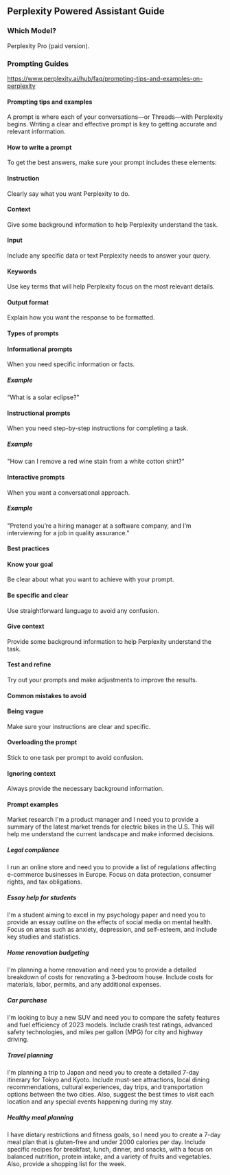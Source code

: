 ## Perplexity Powered Assistant Guide

### Which Model?

Perplexity Pro (paid version).

### Prompting Guides

https://www.perplexity.ai/hub/faq/prompting-tips-and-examples-on-perplexity

#### Prompting tips and examples
A prompt is where each of your conversations—or Threads—with Perplexity begins. Writing a clear and effective prompt is key to getting accurate and relevant information.

#### How to write a prompt
To get the best answers, make sure your prompt includes these elements:

#### Instruction
Clearly say what you want Perplexity to do.

#### Context
Give some background information to help Perplexity understand the task.

#### Input
Include any specific data or text Perplexity needs to answer your query.

#### Keywords
Use key terms that will help Perplexity focus on the most relevant details.

#### Output format
Explain how you want the response to be formatted.

#### Types of prompts

#### Informational prompts
When you need specific information or facts.

##### Example
“What is a solar eclipse?"

#### Instructional prompts
When you need step-by-step instructions for completing a task.

##### Example
"How can I remove a red wine stain from a white cotton shirt?"

#### Interactive prompts
When you want a conversational approach.

##### Example
"Pretend you’re a hiring manager at a software company, and I’m interviewing for a job in quality assurance."

#### Best practices

#### Know your goal
Be clear about what you want to achieve with your prompt.

#### Be specific and clear
Use straightforward language to avoid any confusion.

#### Give context
Provide some background information to help Perplexity understand the task.

#### Test and refine
Try out your prompts and make adjustments to improve the results.

#### Common mistakes to avoid

#### Being vague
Make sure your instructions are clear and specific.

#### Overloading the prompt
Stick to one task per prompt to avoid confusion.

#### Ignoring context
Always provide the necessary background information.

#### Prompt examples
Market research
I'm a product manager and I need you to provide a summary of the latest market trends for electric bikes in the U.S. This will help me understand the current landscape and make informed decisions.

##### Legal compliance
I run an online store and need you to provide a list of regulations affecting e-commerce businesses in Europe. Focus on data protection, consumer rights, and tax obligations.

##### Essay help for students
I'm a student aiming to excel in my psychology paper and need you to provide an essay outline on the effects of social media on mental health. Focus on areas such as anxiety, depression, and self-esteem, and include key studies and statistics.

##### Home renovation budgeting
I'm planning a home renovation and need you to provide a detailed breakdown of costs for renovating a 3-bedroom house. Include costs for materials, labor, permits, and any additional expenses.

##### Car purchase
I'm looking to buy a new SUV and need you to compare the safety features and fuel efficiency of 2023 models. Include crash test ratings, advanced safety technologies, and miles per gallon (MPG) for city and highway driving.

##### Travel planning
I'm planning a trip to Japan and need you to create a detailed 7-day itinerary for Tokyo and Kyoto. Include must-see attractions, local dining recommendations, cultural experiences, day trips, and transportation options between the two cities. Also, suggest the best times to visit each location and any special events happening during my stay.

##### Healthy meal planning
I have dietary restrictions and fitness goals, so I need you to create a 7-day meal plan that is gluten-free and under 2000 calories per day. Include specific recipes for breakfast, lunch, dinner, and snacks, with a focus on balanced nutrition, protein intake, and a variety of fruits and vegetables. Also, provide a shopping list for the week.



